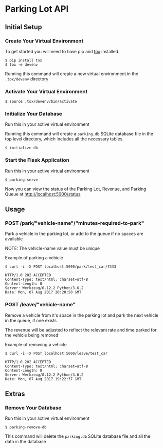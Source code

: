 # Parking Lot API
## Initial Setup
### Create Your Virtual Environment
To get started you will need to have pip and
[tox](https://tox.readthedocs.io/en/latest/) installed.

    $ pip install tox
    $ tox -e devenv

Running this command will create a new virtual environment in the `.tox/devenv` directory

### Activate Your Virtual Environment

    $ source .tox/devenv/bin/activate

### Initialize Your Database
Run this in your active virtual environment

Running this command will create a `parking.db` SQLite database file in the top level directory, which includes all
the necessary tables.

    $ initialize-db

### Start the Flask Application
Run this in your active virtual environment

    $ parking-serve

Now you can view the status of the Parking Lot, Revenue, and Parking Queue at [http://localhost:5000/status](http://localhost:5000/status)

## Usage
### POST /park/"vehicle-name"/"minutes-required-to-park"
Park a vehicle in the parking lot, or add to the queue if no spaces are available

NOTE: The vehicle-name value must be unique

Example of parking a vehicle

    $ curl -i -X POST localhost:5000/park/test_car/7333

    HTTP/1.0 202 ACCEPTED
    Content-Type: text/html; charset=utf-8
    Content-Length: 0
    Server: Werkzeug/0.12.2 Python/3.6.2
    Date: Mon, 07 Aug 2017 20:20:50 GMT

### POST /leave/"vehicle-name"
Remove a vehicle from it's space in the parking lot and park the next vehicle in the queue, if one
exists

The revenue will be adjusted to reflect the relevant rate and time parked for the vehicle being
removed

Example of removing a vehicle

    $ curl -i -X POST localhost:5000/leave/test_car

    HTTP/1.0 202 ACCEPTED
    Content-Type: text/html; charset=utf-8
    Content-Length: 0
    Server: Werkzeug/0.12.2 Python/3.6.2
    Date: Mon, 07 Aug 2017 19:22:37 GMT

## Extras
### Remove Your Database
Run this in your active virtual environment

    $ parking-remove-db

This command will delete the `parking.db` SQLite database file and all the data in the database
